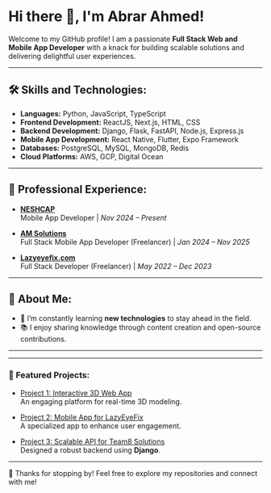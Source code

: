 # Hi there 👋, I'm Abrar Ahmed!

Welcome to my GitHub profile! I am a passionate **Full Stack Web and Mobile App Developer** with a knack for building scalable solutions and delivering delightful user experiences.

---

## 🛠 Skills and Technologies:
- **Languages:** Python, JavaScript, TypeScript
- **Frontend Development:** ReactJS, Next.js, HTML, CSS
- **Backend Development:** Django, Flask, FastAPI, Node.js, Express.js
- **Mobile App Development:** React Native, Flutter, Expo Framework
- **Databases:** PostgreSQL, MySQL, MongoDB, Redis
- **Cloud Platforms:** AWS, GCP, Digital Ocean

---

## 💼 Professional Experience:
- **[NESHCAP](#)**  
  Mobile App Developer | *Nov 2024 – Present*

- **[AM Solutions](#)**  
  Full Stack Mobile App Developer (Freelancer) | *Jan 2024 – Nov 2025*

- **[Lazyeyefix.com](https://www.lazyeyefix.com)**  
  Full Stack Developer (Freelancer) | *May 2022 – Dec 2023*

---

## 🌟 About Me:
- 🌱 I’m constantly learning **new technologies** to stay ahead in the field.
- 📚 I enjoy sharing knowledge through content creation and open-source contributions.

---



---

### 🚀 Featured Projects:
- [Project 1: Interactive 3D Web App](#)  
  An engaging platform for real-time 3D modeling.

- [Project 2: Mobile App for LazyEyeFix](https://www.lazyeyefix.com/)  
  A specialized app to enhance user engagement.

- [Project 3: Scalable API for Team8 Solutions](https://team8solutions.com/)  
  Designed a robust backend using **Django**.

---

🌟 Thanks for stopping by! Feel free to explore my repositories and connect with me!
